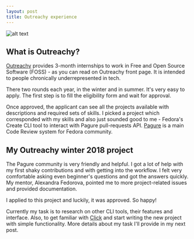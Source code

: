 ```yaml
---
layout: post
title: Outreachy experience
---
```


![alt text](https://github.com/lenkaseg/lenkaseg.github.io/master/images/outreachy-logo-not-square-no-background.svg)

## What is Outreachy?

[Outreachy](https://www.outreachy.org/) provides 3-month internships to work in Free and 
Open Source Software (FOSS) - as you can read on Outreachy front page. It is intended to
people chronically underrepresented in tech.

There two rounds each year, in the winter and in summer. It's very easy to apply. 
The first step is to fill the eligibility form and wait for approval.

Once approved, the applicant can see all the projects available with descriptions and 
required sets of skills. I picked a project which corresponded with my skills and also 
just sounded good to me - Fedora's Create CLI tool to interact with Pagure pull-requests 
API. [Pagure](https://pagure.io/pagure) is a main Code Review system for Fedora community.

## My Outreachy winter 2018 project

The Pagure community is very friendly and helpful. I got a lot of help with my first 
shaky contributions and with getting into the workflow. I felt very comfortable asking 
even beginner's questions and got the answers quickly. My mentor, Alexandra Fedorova, pointed 
me to more project-related issues and provided documentation.

I applied to this project and luckily, it was approved. So happy!

Currently my task is to research on other CLI tools, their features and interface. 
Also, to get familiar with [Click](https://pocoo-click.readthedocs.io/en/latest/) and 
start writing the new project with simple functionality. More details about my task I'll 
provide in my next post.

